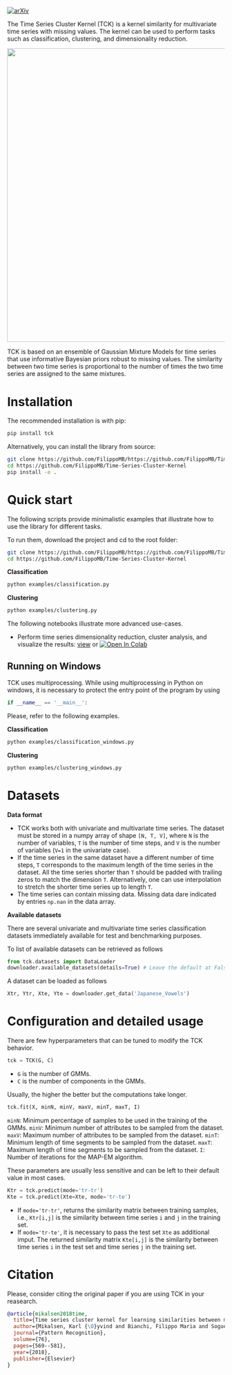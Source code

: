 [![arXiv](https://img.shields.io/badge/arXiv-1803.07870-b31b1b.svg)](https://arxiv.org/abs/1704.00794)

The Time Series Cluster Kernel (TCK) is a kernel similarity for multivariate time series with missing values. The kernel can be used to perform tasks such as classification, clustering, and dimensionality reduction.


<p align="center">
<img src="docs/tck_scheme.png" style="width: 18cm">
<br>

TCK is based on an ensemble of Gaussian Mixture Models for time series that use informative Bayesian priors robust to missing values. The similarity between two time series is proportional to the number of times the two time series are assigned to the same mixtures.


# Installation

The recommended installation is with pip:

````bash
pip install tck
````

Alternatively, you can install the library from source:
````bash
git clone https://github.com/FilippoMB/https://github.com/FilippoMB/Time-Series-Cluster-Kernel.git
cd https://github.com/FilippoMB/Time-Series-Cluster-Kernel
pip install -e .
````

# Quick start

The following scripts provide minimalistic examples that illustrate how to use the library for different tasks.

To run them, download the project and cd to the root folder:

````bash
git clone https://github.com/FilippoMB/https://github.com/FilippoMB/Time-Series-Cluster-Kernel.git
cd https://github.com/FilippoMB/Time-Series-Cluster-Kernel
````

**Classification**

````bash
python examples/classification.py
````

**Clustering**

````bash
python examples/clustering.py
````

The following notebooks illustrate more advanced use-cases.

- Perform time series dimensionality reduction, cluster analysis, and visualize the results: [view]() or [![Open In Colab](https://colab.research.google.com/assets/colab-badge.svg)]()

## Running on Windows

TCK uses multiprocessing. While using multiprocessing in Python on windows, it is necessary to protect the entry point of the program by using 

```python
if __name__ == '__main__':
```

Please, refer to the following examples.

**Classification**

````bash
python examples/classification_windows.py
````

**Clustering**

````bash
python examples/clustering_windows.py
````

# Datasets

**Data format**
- TCK works both with univariate and multivariate time series. The dataset must be stored in a numpy array of shape `[N, T, V]`, where `N` is the number of variables, `T` is the number of time steps, and `V` is the number of variables (`V=1` in the univariate case). 
- If the time series in the same dataset have a different number of time steps, `T` corresponds to the maximum length of the time series in the dataset.
All the time series shorter than `T` should be padded with trailing zeros to match the dimension `T`. Alternatively, one can use interpolation to stretch the shorter time series up to length `T`.
- The time series can contain missing data. Missing data dare indicated by entries `np.nan` in the data array.

**Available datasets**

There are several univariate and multivariate time series classification datasets immediately available for test and benchmarking purposes.

To list of available datasets can be retrieved as follows
````python
from tck.datasets import DataLoader
downloader.available_datasets(details=True) # Leave the default at False to just get the names
````

A dataset can be loaded as follows
````python
Xtr, Ytr, Xte, Yte = downloader.get_data('Japanese_Vowels')
````

# Configuration and detailed usage

There are few hyperparameters that can be tuned to modify the TCK behavior.

````python
tck = TCK(G, C)
````
- `G` is the number of GMMs.
- `C` is the number of components in the GMMs.

Usually, the higher the better but the computations take longer.

````python
tck.fit(X, minN, minV, maxV, minT, maxT, I)
````

`minN`: Minimum percentage of samples to be used in the training of the GMMs.
`minV`: Minimum number of attributes to be sampled from the dataset.
`maxV`: Maximum number of attributes to be sampled from the dataset.
`minT`: Minimum length of time segments to be sampled from the dataset.
`maxT`: Maximum length of time segments to be sampled from the dataset.
`I`: Number of iterations for the MAP-EM algorithm.

These parameters are usually less sensitive and can be left to their default value in most cases.

````python
Ktr = tck.predict(mode='tr-tr')
Kte = tck.predict(Xte=Xte, mode='tr-te')
````
- If `mode='tr-tr'`, returns the similarity matrix between training samples, i.e., `Ktr[i,j]` is the similarity between time series `i` and `j` in the training set.
- If `mode='tr-te'`, it is necessary to pass the test set `Xte` as additional imput. The returned similarity matrix `Kte[i,j]` is the similarity between time series `i` in the test set and time series `j` in the training set.


# Citation

Please, consider citing the original paper if you are using TCK in your reasearch.

````bibtex
@article{mikalsen2018time,
  title={Time series cluster kernel for learning similarities between multivariate time series with missing data},
  author={Mikalsen, Karl {\O}yvind and Bianchi, Filippo Maria and Soguero-Ruiz, Cristina and Jenssen, Robert},
  journal={Pattern Recognition},
  volume={76},
  pages={569--581},
  year={2018},
  publisher={Elsevier}
}
````